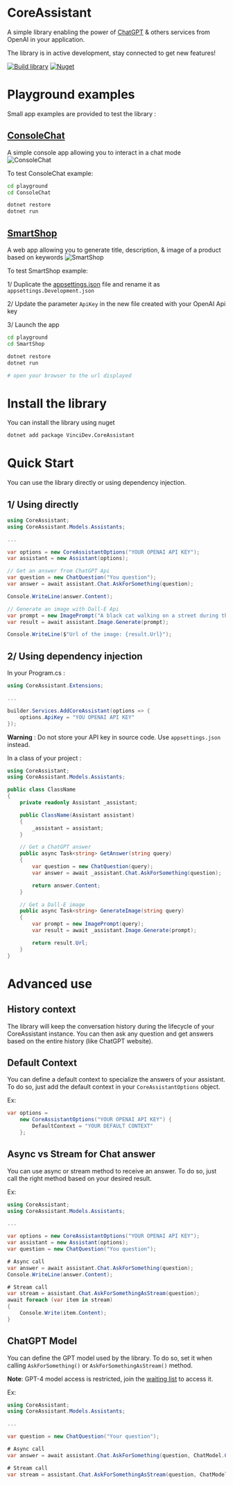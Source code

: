 # CoreAssistant 
A simple library enabling the power of [ChatGPT](https://chat.openai.com) & others services from OpenAI in your application.

The library is in active development, stay connected to get new features!

[![Build library](https://github.com/GurYN/CoreAssistant/actions/workflows/build-library.yml/badge.svg?branch=main)](https://github.com/GurYN/CoreAssistant/actions/workflows/build-library.yml) 
[![Nuget](https://img.shields.io/nuget/v/VinciDev.CoreAssistant)](https://www.nuget.org/packages/VinciDev.CoreAssistant/)


# Playground examples
Small app examples are provided to test the library :

## [ConsoleChat](playground/ConsoleChat)
A simple console app allowing you to interact in a chat mode
![ConsoleChat](documentation/_assets/ConsoleChat.png)

To test ConsoleChat example:
```bash
cd playground
cd ConsoleChat

dotnet restore
dotnet run
```

## [SmartShop](playground/SmartShop)
A web app allowing you to generate title, description, & image of a product based on keywords
![SmartShop](documentation/_assets/SmartShop.png)

To test SmartShop example:

1/ Duplicate the [appsettings.json](playground/SmartShop/appsettings.json) file and rename it as `appsettings.Development.json`

2/ Update the parameter `ApiKey` in the new file created with your OpenAI Api key

3/ Launch the app
```bash
cd playground
cd SmartShop

dotnet restore
dotnet run

# open your browser to the url displayed
```

# Install the library
You can install the library using nuget
```bash
dotnet add package VinciDev.CoreAssistant
```

# Quick Start
You can use the library directly or using dependency injection.

## 1/ Using directly
```csharp
using CoreAssistant;
using CoreAssistant.Models.Assistants;

...

var options = new CoreAssistantOptions("YOUR OPENAI API KEY");
var assistant = new Assistant(options);

// Get an answer from ChatGPT Api
var question = new ChatQuestion("You question");
var answer = await assistant.Chat.AskForSomething(question);

Console.WriteLine(answer.Content);

// Generate an image with Dall-E Api
var prompt = new ImagePrompt("A black cat walking on a street during the night");
var result = await assistant.Image.Generate(prompt);

Console.WriteLine($"Url of the image: {result.Url}");
```

## 2/ Using dependency injection
In your Program.cs :

```csharp
using CoreAssistant.Extensions;

...

builder.Services.AddCoreAssistant(options => { 
    options.ApiKey = "YOU OPENAI API KEY"
});
```
__Warning__ : Do not store your API key in source code. Use `appsettings.json` instead.

In a class of your project :
```csharp
using CoreAssistant;
using CoreAssistant.Models.Assistants;

public class ClassName
{
    private readonly Assistant _assistant;

    public ClassName(Assistant assistant)
    {
        _assistant = assistant;
    }

    // Get a ChatGPT answer
    public async Task<string> GetAnswer(string query)
    {
        var question = new ChatQuestion(query);
        var answer = await _assistant.Chat.AskForSomething(question);

        return answer.Content;
    }

    // Get a Dall-E image
    public async Task<string> GenerateImage(string query)
    {
        var prompt = new ImagePrompt(query);
        var result = await _assistant.Image.Generate(prompt);

        return result.Url;
    }
}
````

# Advanced use
## History context
The library will keep the conversation history during the lifecycle of your CoreAssistant instance. You can then ask any question and get answers based on the entire history (like ChatGPT website).

## Default Context
You can define a default context to specialize the answers of your assistant. To do so, just add the default context in your `CoreAssistantOptions` object. 

Ex:
```csharp
var options = 
    new CoreAssistantOptions("YOUR OPENAI API KEY") {
        DefaultContext = "YOUR DEFAULT CONTEXT"
    };
```

## Async vs Stream for Chat answer
You can use async or stream method to receive an answer. To do so, just call the right method based on your desired result.

Ex:
```csharp
using CoreAssistant;
using CoreAssistant.Models.Assistants;

...

var options = new CoreAssistantOptions("YOUR OPENAI API KEY");
var assistant = new Assistant(options);
var question = new ChatQuestion("You question");

# Async call
var answer = await assistant.Chat.AskForSomething(question);
Console.WriteLine(answer.Content);

# Stream call
var stream = assistant.Chat.AskForSomethingAsStream(question);
await foreach (var item in stream)
{
    Console.Write(item.Content);
}
```

## ChatGPT Model
You can define the GPT model used by the library. To do so, set it when calling `AskForSomething()` or `AskForSomethingAsStream()` method.

__Note__: GPT-4 model access is restricted, join the [waiting list](https://openai.com/waitlist/gpt-4-api) to access it.

Ex:
```csharp
using CoreAssistant;
using CoreAssistant.Models.Assistants;

...

var question = new ChatQuestion("Your question");

# Async call
var answer = await assistant.Chat.AskForSomething(question, ChatModel.GPT3_5);

# Stream call
var stream = assistant.Chat.AskForSomethingAsStream(question, ChatModel.GPT4);
```
